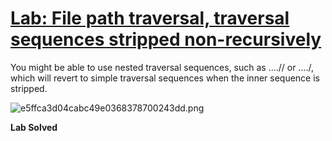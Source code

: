 # [Lab: File path traversal, traversal sequences stripped non-recursively](https://portswigger.net/web-security/file-path-traversal/lab-sequences-stripped-non-recursively)

You might be able to use nested traversal sequences, such as ....// or ....\/, which will revert to simple traversal sequences when the inner sequence is stripped.

![e5ffca3d04cabc49e0368378700243dd.png](../../../../../../_resources/e5ffca3d04cabc49e0368378700243dd.png)

**Lab Solved**
